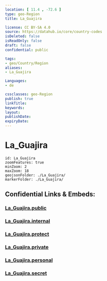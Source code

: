 ```yaml
---
location: [ 11.4 , -72.6 ] 
type: geo-Region
title: La_Guajira

license: CC BY-SA 4.0
source: https://datahub.io/core/country-codes
isDeleted: false
isReadOnly: false
draft: false
confidential: public

tags:
- geo/Country/Region
aliases:
- La_Guajira

Languages:
- de

cssclasses: geo-Region
publish: true
linkTitle: 
keywords: 
layout: 
publishDate: 
expiryDate: 
---
```


# La_Guajira

```leaflet
id: La_Guajira
zoomFeatures: true 
minZoom: 2 
maxZoom: 18
geojsonFolder: ./La_Guajira/
markerFolder: ./La_Guajira/
```


## Confidential Links & Embeds: 

### [La_Guajira.public](/_public/\Earth\Continent\America~South\Colombia\departments~ColombiaLa_Guajira.public.md) 

### [La_Guajira.internal](/_internal/\Earth\Continent\America~South\Colombia\departments~ColombiaLa_Guajira.internal.md) 

### [La_Guajira.protect](/_protect/\Earth\Continent\America~South\Colombia\departments~ColombiaLa_Guajira.protect.md) 

### [La_Guajira.private](/_private/\Earth\Continent\America~South\Colombia\departments~ColombiaLa_Guajira.private.md) 

### [La_Guajira.personal](/_personal/\Earth\Continent\America~South\Colombia\departments~ColombiaLa_Guajira.personal.md) 

### [La_Guajira.secret](/_secret/\Earth\Continent\America~South\Colombia\departments~ColombiaLa_Guajira.secret.md)

